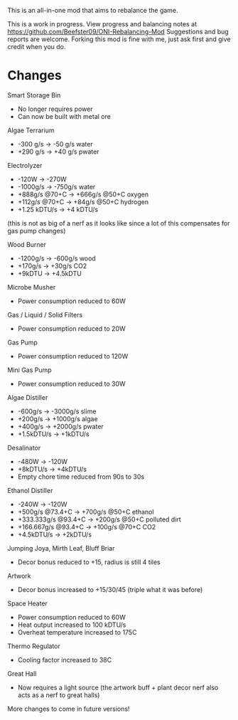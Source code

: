 This is an all-in-one mod that aims to rebalance the game.

This is a work in progress. View progress and balancing notes at https://github.com/Beefster09/ONI-Rebalancing-Mod
Suggestions and bug reports are welcome. Forking this mod is fine with me, just ask first and give credit when you do.

# Changes

Smart Storage Bin
* No longer requires power
* Can now be built with metal ore

Algae Terrarium
* -300 g/s -> -50 g/s water
* +290 g/s -> +40 g/s pwater

Electrolyzer
*  -120W         -> -270W
* -1000g/s       -> -750g/s water
*  +888g/s @70+C -> +666g/s @50+C oxygen
*  +112g/s @70+C ->  +84g/s @50+C hydrogen
*  +1.25 kDTU/s  ->  +4 kDTU/s

(this is not as big of a nerf as it looks like since a lot of this compensates for gas pump changes)

Wood Burner
* -1200g/s -> -600g/s wood
*  +170g/s ->  +30g/s CO2
*  +9kDTU  ->  +4.5kDTU

Microbe Musher
* Power consumption reduced to 60W

Gas / Liquid / Solid Filters
* Power consumption reduced to 20W

Gas Pump
* Power consumption reduced to 120W

Mini Gas Pump
* Power consumption reduced to 30W

Algae Distiller
* -600g/s -> -3000g/s slime
* +200g/s -> +1000g/s algae
* +400g/s -> +2000g/s pwater
* +1.5kDTU/s -> +1kDTU/s

Desalinator
* -480W    -> -120W
* +8kDTU/s -> +4kDTU/s
* Empty chore time reduced from 90s to 30s

Ethanol Distiller
* -240W               -> -120W
* +500g/s     @73.4+C -> +700g/s @50+C ethanol
* +333.333g/s @93.4+C -> +200g/s @50+C polluted dirt
* +166.667g/s @93.4+C -> +100g/s @70+C CO2
* +4.5kDTU/s          -> +2kDTU/s

Jumping Joya, Mirth Leaf, Bluff Briar
* Decor bonus reduced to +15, radius is still 4 tiles

Artwork
* Decor bonus increased to +15/30/45 (triple what it was before)

Space Heater
* Power consumption reduced to 60W
* Heat output increased to 100 kDTU/s
* Overheat temperature increased to 175C

Thermo Regulator
* Cooling factor increased to 38C

Great Hall
* Now requires a light source
(the artwork buff + plant decor nerf also acts as a nerf to great halls)

More changes to come in future versions!
